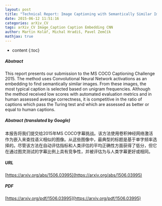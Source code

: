 ```yaml
---
layout: post
title: "Technical Report: Image Captioning with Semantically Similar Images"
date: 2015-06-12 11:51:16
categories: arXiv_CV
tags: arXiv_CV Image_Caption Caption Embedding CNN
author: Martin Kolář, Michal Hradiš, Pavel Zemčík
mathjax: true
---
```


* content
{:toc}

##### Abstract
This report presents our submission to the MS COCO Captioning Challenge 2015. The method uses Convolutional Neural Network activations as an embedding to find semantically similar images. From these images, the most typical caption is selected based on unigram frequencies. Although the method received low scores with automated evaluation metrics and in human assessed average correctness, it is competitive in the ratio of captions which pass the Turing test and which are assessed as better or equal to human captions.

##### Abstract (translated by Google)
本报告将我们提交给2015年MS COCO字幕挑战。该方法使用卷积神经网络激活作为嵌入来查找语义相似的图像。从这些图像中，最典型的标题是基于单字频率选择的。尽管该方法在自动评估指标和人类评估的平均正确性方面获得了低分，但它在通过图灵测试的字幕比例上具有竞争性，并被评估为与人类字幕更好或相同。

##### URL
[https://arxiv.org/abs/1506.03995](https://arxiv.org/abs/1506.03995)

##### PDF
[https://arxiv.org/pdf/1506.03995](https://arxiv.org/pdf/1506.03995)

